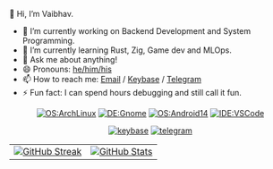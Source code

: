 <!--
## Hi there 👋
**vaibhavsijaria/vaibhavsijaria** is a ✨ _special_ ✨ repository because its `README.md` (this file) appears on your GitHub profile.

Here are some ideas to get you started:

- 🔭 I’m currently working on ...
- 🌱 I’m currently learning ...
- 👯 I’m looking to collaborate on ...
- 🤔 I’m looking for help with ...
- 💬 Ask me about ...
- 📫 How to reach me: ...
- 😄 Pronouns: ...
- ⚡ Fun fact: ...
-->


👋 Hi, I’m Vaibhav.

- 🔭 I’m currently working on Backend Development and System Programming.
- 🌱 I’m currently learning Rust, Zig, Game dev and MLOps.
- 💬 Ask me about anything!
- 😄 Pronouns: [he/him/his](https://en.wikipedia.org/wiki/He_(pronoun))
- 📫 How to reach me: [Email](mailto:vaibhav@national.shitposting.agency) / [Keybase](https://keybase.io/vaibhav00) / [Telegram](https://t.me/hereticSage)
- ⚡ Fun fact: I can spend hours debugging and still call it fun.

<div align="center">

  [![OS:ArchLinux](https://img.shields.io/badge/OS-Arch_Linux-blue?style=flat-square&logo=arch-linux&logoColor=white)](https://archlinux.org)
  [![DE:Gnome](https://img.shields.io/badge/DE-Gnome-black?style=flat-square&logo=gnome&logoColor=white)](https://www.gnome.org)
  [![OS:Android14](https://img.shields.io/badge/OS-Android_14-lawngreen?style=flat-square&logo=android&logoColor=white)](https://www.android.com/)
  [![IDE:VSCode](https://img.shields.io/badge/IDE-VS_Code-blue?style=flat-square&logo=vscodium&logoColor=white)](https://code.visualstudio.com/)

  [![keybase](https://img.shields.io/badge/Keybase-Vaibhav00-darkturquoise?style=flat-square&logo=keybase&logoColor=white)](https://keybase.io/vaibhav00)
  [![telegram](https://img.shields.io/badge/Telegram-hereticSage-darkturquoise?style=flat-square&logo=telegram&logoColor=white)](https://t.me/hereticSage)
</div>

<!--
<div align="center">
  ![Banner](http://github-profile-summary-cards.vercel.app/api/cards/profile-details?username=vaibhavsijaria&theme=tokyonight) 
[![GitHub Streak](https://github-readme-streak-stats.herokuapp.com?user=vaibhavsijaria&theme=nightowl&hide_border=true&border_radius=5&date_format=j%20M%5B%20Y%5D)](https://git.io/streak-stats) 
[![GitHub Stats](https://bad-apple-github-readme.vercel.app/api?show_bg=1&username=vaibhavsijaria&show_icons=true&theme=nightowl&hide_border=true)](https://git.io/streak-stats) 
</div>
-->

<div align="center">
  <table>
    <tr>
      <td>
        <a href="https://git.io/streak-stats">
          <img src="https://github-readme-streak-stats.herokuapp.com?user=vaibhavsijaria&theme=nightowl&hide_border=true&border_radius=5&date_format=j%20M%5B%20Y%5D" alt="GitHub Streak">
        </a>
      </td>
      <td>
        <a href="https://git.io/streak-stats">
          <img src="https://bad-apple-github-readme.vercel.app/api?show_bg=1&username=vaibhavsijaria&show_icons=true&theme=nightowl&hide_border=true" alt="GitHub Stats">
        </a>
      </td>
    </tr>
  </table>
</div>

